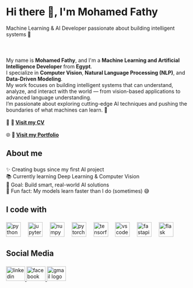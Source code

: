 <h1 align="left">Hi there 👋, I'm Mohamed Fathy</h1>
<p align="left">Machine Learning & AI Developer passionate about building intelligent systems 🤖</p>


###

<br clear="both">

<p align="left">
  My name is <b>Mohamed Fathy</b>, and I'm a <b>Machine Learning and Artificial Intelligence Developer</b> from <b>Egypt</b>.<br>
  I specialize in <b>Computer Vision</b>, <b>Natural Language Processing (NLP)</b>, and <b>Data-Driven Modeling</b>.<br>
  My work focuses on building intelligent systems that can understand, analyze, and interact with the world — from vision-based applications to advanced language understanding.<br>
  I’m passionate about exploring cutting-edge AI techniques and pushing the boundaries of what machines can learn. 🤖
  <br><br>
  🔗 <b>📄 <a href="https://drive.google.com/file/d/1UGcc9o4j5xjSe4ZS-FQmBapl2VA1cKlK/view?usp=drive_link" target="_blank">Visit my CV</a></b><br><br>
  🌐 <b>💼 <a href="https://github.com/MohamedFBasha/MohamedFBasha/blob/main/Portfolio-main/index.html" target="_blank">Visit my Portfolio</a></b>
</p>

###

<h2 align="left">About me</h2>

###

<p align="left">
  ✨ Creating bugs since my first AI project<br>
  📚 Currently learning Deep Learning & Computer Vision<br>
  🎯 Goal: Build smart, real-world AI solutions<br>
  🎲 Fun fact: My models learn faster than I do (sometimes) 😅
</p>

###

<h2 align="left">I code with</h2>

###

<div align="left">
  <img src="https://cdn.jsdelivr.net/gh/devicons/devicon/icons/python/python-original.svg" height="40" alt="python logo"  />
  <img width="12" />
  <img src="https://cdn.jsdelivr.net/gh/devicons/devicon/icons/jupyter/jupyter-original.svg" height="40" alt="jupyter logo"  />
  <img width="12" />
  <img src="https://cdn.jsdelivr.net/gh/devicons/devicon/icons/numpy/numpy-original.svg" height="40" alt="numpy logo"  />
  <img width="12" />
  <img src="https://cdn.jsdelivr.net/gh/devicons/devicon/icons/pytorch/pytorch-original.svg" height="40" alt="pytorch logo"  />
  <img width="12" />
  <img src="https://cdn.jsdelivr.net/gh/devicons/devicon/icons/tensorflow/tensorflow-original.svg" height="40" alt="tensorflow logo"  />
  <img width="12" />
  <img src="https://cdn.jsdelivr.net/gh/devicons/devicon/icons/vscode/vscode-original.svg" height="40" alt="vscode logo"  />
  <img width="12" />
  <img src="https://cdn.jsdelivr.net/gh/devicons/devicon/icons/fastapi/fastapi-original.svg" height="40" alt="fastapi logo"  />
  <img width="12" />
  <img src="https://cdn.jsdelivr.net/gh/devicons/devicon/icons/flask/flask-original.svg" height="40" alt="flask logo"  />
</div>

###

<h2 align="left">Social Media</h2>

###

<div align="left">
  <a href="https://www.linkedin.com/in/mohamed-basha5" target="_blank">
    <img src="https://raw.githubusercontent.com/maurodesouza/profile-readme-generator/master/src/assets/icons/social/linkedin/default.svg" width="52" height="40" alt="linkedin logo"  />
  </a>
  <a href="https://www.facebook.com/share/1CbcNyeuXX/" target="_blank">
    <img src="https://raw.githubusercontent.com/maurodesouza/profile-readme-generator/master/src/assets/icons/social/facebook/default.svg" width="52" height="40" alt="facebook logo"  />
  </a>
  <a href="mf582003@gmail.com" target="_blank">
    <img src="https://raw.githubusercontent.com/maurodesouza/profile-readme-generator/master/src/assets/icons/social/gmail/default.svg" width="52" height="40" alt="gmail logo"  />
  </a>
</div>


